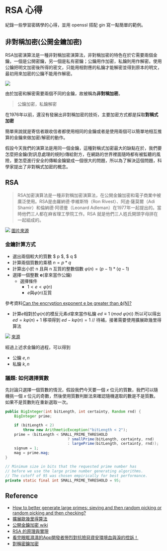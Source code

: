# RSA 心得

紀錄一些學習密碼學的心得，並用 openssl 搭配 gin 寫一點簡單的範例。


## 非對稱加密(公開金鑰加密)

RSA加密演算法是一種非對稱加密演算法，非對稱加密的特色在於它需要兩個金鑰，一個是公開密鑰，另一個是私有密鑰；公鑰用作加密，私鑰則用作解密。使用公鑰把明文加密後所得的密文，只能用相對應的私鑰才能解密並得到原本的明文，最初用來加密的公鑰不能用作解密。

![](https://i.imgur.com/EjFAlMK.png)


由於加密和解密需要兩個不同的金鑰，故被稱為**非對稱加密**。
> 公鑰加密，私鑰解密

在$1976$年以前，還沒有發展出非對稱加密的技術，主要加密方式都是採取**對稱式加密**

簡單來說就是寄信者跟收信者都使用相同的金鑰或者是使用兩個可以簡單地相互推算的金鑰來做加密/解密的動作。

假設今天我們的演算法是用同一個金鑰，這種對稱式加密最大的缺點在於，我們要怎麼把金鑰(對訊息處理的規則)傳給對方，在網路的世界裡面隨時都有被監聽的風險，要怎麼進行安全的傳輸金鑰變成一個很大的問題，所以為了解決這個問題，科學家提出了非對稱式加密的概念。

## RSA

> RSA加密演算法是一種非對稱加密演算法，在公開金鑰加密和電子商業中被廣泛使用。RSA是由羅納德·李維斯特（Ron Rivest）、阿迪·薩莫爾（Adi Shamir）和倫納德·阿德曼（Leonard Adleman）在1977年一起提出的。當時他們三人都在麻省理工學院工作。RSA 就是他們三人姓氏開頭字母拼在一起組成的。

![](https://i.imgur.com/lE7U7Ky.png)
[圖片來源](https://www.techapple.com/archives/25855)

### 金鑰計算方式
- 選出兩個較大的質數 $ p $, $ q $
- 計算兩個質數的乘積 $n = p*q$
- 計算出小於 n 且與 n 互質的整數個數 
$\varphi (n) = (p-1)*(q-1)$
- 選擇一個整數 **e**(拿來當作公鑰)
    - 選擇條件
        - $1 < e < \varphi(n)$
        - $e$與$\varphi(n)$互質

參考資料[Can the encryption exponent e be greater than ϕ(N)?](https://crypto.stackexchange.com/questions/5729/can-the-encryption-exponent-e-be-greater-than-%CF%95n)

- 計算$e$相對於$\varphi(n)$的模反元素$d$拿來當作私鑰
$ed \equiv 1 \ (mod \ \varphi(n))$
所以可以得出
$ed = k\varphi(n) + 1$
移項得到
$ed - k\varphi(n) = 1$
// 待補，接著需要使用擴展歐幾里得算法


![](https://i.imgur.com/im4zugs.png)
[來源](https://ithelp.ithome.com.tw/articles/10250721)

經過上述求金鑰的過程，可以得到
- 公鑰 ${e, n}$
- 私鑰 ${k, n}$

### 議題: 如何選擇質數

先討論只選擇一個質數的情況，假設我們今天要一個 $x$ 位元的質數，我們可以隨機挑一個 $x$ 位元的奇數，然後使用質數判斷法來確認隨機選取的數是不是質數。如果不是質數則在重新選取一次。

```java
public BigInteger(int bitLength, int certainty, Random rnd) {
    BigInteger prime;

    if (bitLength < 2)
        throw new ArithmeticException("bitLength < 2");
    prime = (bitLength < SMALL_PRIME_THRESHOLD
                            ? smallPrime(bitLength, certainty, rnd)
                            : largePrime(bitLength, certainty, rnd));
    signum = 1;
    mag = prime.mag;
}

// Minimum size in bits that the requested prime number has
// before we use the large prime number generating algorithms.
// The cutoff of 95 was chosen empirically for best performance.
private static final int SMALL_PRIME_THRESHOLD = 95;
```

## Reference
- [How to better generate large primes: sieving and then random picking or random picking and then checking?](https://crypto.stackexchange.com/questions/1812/how-to-better-generate-large-primes-sieving-and-then-random-picking-or-random-p)
- [擴展歐幾里得算法](https://zh.wikipedia.org/wiki/%E6%89%A9%E5%B1%95%E6%AC%A7%E5%87%A0%E9%87%8C%E5%BE%97%E7%AE%97%E6%B3%95)
- [公開金鑰加密 wiki](https://zh.wikipedia.org/wiki/%E5%85%AC%E5%BC%80%E5%AF%86%E9%92%A5%E5%8A%A0%E5%AF%86)
- [RSA 的原理與實現](https://cjting.me/2020/03/13/rsa/)
- [看完眼眶濕濕的App開發者慘烈對抗險惡資安環境血與淚的控訴！](https://ithelp.ithome.com.tw/users/20117445/ironman/3778?page=2)
- [對稱密鑰加密](https://zh.wikipedia.org/wiki/%E5%B0%8D%E7%A8%B1%E5%AF%86%E9%91%B0%E5%8A%A0%E5%AF%86)
